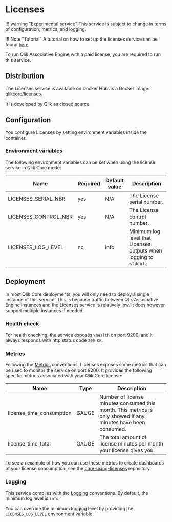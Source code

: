 # Licenses

!!! warning "Experimental service"
    This service is subject to change in terms of
    configuration, metrics, and logging.

!!! Note "Tutorial"
    A tutorial on how to set up the licenses service can be found [here](../tutorials/licensing.md)

To run Qlik Associative Engine with a paid license, you are required to run this service.

## Distribution

The Licenses service is available on Docker Hub as a Docker image: [qlikcore/licenses](https://hub.docker.com/r/qlikcore/licenses).

It is developed by Qlik as closed source.

## Configuration

You configure Licenses by setting environment variables inside the container.

### Environment variables

The following environment variables can be set when using the license service in Qlik Core mode:

| Name                                  |Required| Default value           | Description |
| ------------------------------------- |--------| ----------------------- | ----------- |
| LICENSES_SERIAL_NBR                   | yes | N/A                     | The License serial number. |
| LICENSES_CONTROL_NBR                  | yes |N/A                     | The License control number. |
| LICENSES_LOG_LEVEL                    | no |info                    | Minimum log level that Licenses outputs when logging to `stdout`. |

## Deployment

In most Qlik Core deployments, you will only need to deploy a single instance of this service. This is because
traffic between Qlik Associative Engine instances and the Licenses service is relatively low. It does however
support multiple instances if needed.

### Health check

For health checking, the service exposes `/health` on port 9200, and it always responds with http status code `200 OK`.

### Metrics

Following the [Metrics](../conventions/metrics.md) conventions, Licenses exposes
some metrics that can be used to monitor the service on port 9200.
It provides the following specific
metrics associated with your Qlik Core license:

| Name | Type | Description |
| ---- | ---- | ----------- |
| license_time_consumption | GAUGE | Number of license minutes consumed this month. This metrics is only showed if any minutes have been consumed. |
| license_time_total | GAUGE | The total amount of license minutes per month your license gives you. |

To see an example of how you can use these metrics to create dashboards of your license consumption,
see the [core-using-licenses](https://github.com/qlik-oss/core-using-licenses) repository.

### Logging

This service complies with the [Logging](../conventions/logging.md) conventions.
By default, the minimum log level is `info`.

You can override the minimum logging level by providing the `LICENSES_LOG_LEVEL` environment variable.
